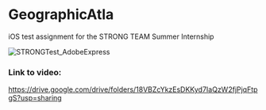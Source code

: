 # GeographicAtla 
iOS test assignment for the STRONG TEAM Summer Internship

![STRONGTest_AdobeExpress](https://github.com/mukkatay/GeographicAtlas/assets/74911760/9b3168fb-e768-4d5d-8195-62eb1a87bd0d)

### Link to video:
https://drive.google.com/drive/folders/18VBZcYkzEsDKKyd7IaQzW2fjPjqFtpgS?usp=sharing 
